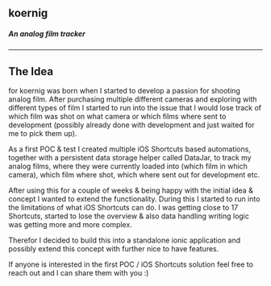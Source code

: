 ## koernig
##### An analog film tracker
---

## The Idea

for koernig was born when I started to develop a passion for shooting analog film. After purchasing multiple different cameras and exploring with different types of film I started to run into the issue that I would lose track of which film was shot on what camera or which films where sent to development (possibly already done with development and just waited for me to pick them up).

As a first POC & test I created multiple iOS Shortcuts based automations, together with a persistent data storage helper called DataJar, to track my analog films, where they were currently loaded into (which film in which camera), which film where shot, which where sent out for development etc.

After using this for a couple of weeks & being happy with the initial idea & concept I wanted to extend the functionality. During this I started to run into the limitations of what iOS Shortcuts can do. I was getting close to 17 Shortcuts, started to lose the overview & also data handling writing logic was getting more and more complex.

Therefor I decided to build this into a standalone ionic application and possibly extend this concept with further nice to have features.

If anyone is interested in the first POC / iOS Shortcuts solution feel free to reach out and I can share them with you :)

